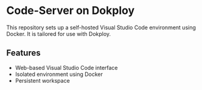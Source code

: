 # Code-Server on Dokploy

This repository sets up a self-hosted Visual Studio Code environment using Docker. It is tailored for use with Dokploy.

## Features
- Web-based Visual Studio Code interface
- Isolated environment using Docker
- Persistent workspace
